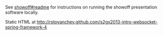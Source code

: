 See [showoff#readme](https://github.com/schacon/showoff#readme) for instructions on running the showoff presentation software locally.

Static HTML at http://rstoyanchev.github.com/s2gx2013-intro-websocket-spring-framework-4

